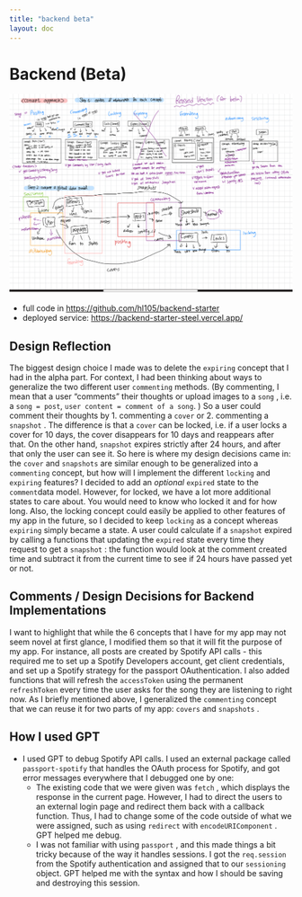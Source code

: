 ```yaml
---
title: "backend beta"
layout: doc
---
```


# Backend (Beta) 

![bb.jpg](../blog_assets/bb.jpeg)

- full code in https://github.com/hl105/backend-starter
- deployed service: https://backend-starter-steel.vercel.app/

## **Design Reflection**

The biggest design choice I made was to delete the `expiring` concept that I had in the alpha part. For context, I had been thinking about ways to generalize the two different user `commenting` methods. (By commenting, I mean that a user “comments” their thoughts or upload images to a `song` , i.e. a `song = post`, `user content = comment of a song`. ) So a user could comment their thoughts by 1. commenting a `cover` or 2. commenting a `snapshot` . The difference is that a `cover` can be locked, i.e. if a user locks a cover for 10 days, the cover disappears for 10 days and reappears after that. On the other hand, `snapshot` expires strictly after 24 hours, and after that only the user can see it. So here is where my design decisions came in: the `cover` and `snapshots` are similar enough to be generalized into a `commenting` concept, but how will I implement the different `locking` and `expiring` features? I decided to add an *optional* `expired` state to the `comment`data model. However, for locked, we have a lot more additional states to care about. You would need to know who locked it and for how long. Also, the locking concept could easily be applied to other features of my app in the future, so I decided to keep `locking`  as a concept whereas `expiring` simply became a state. A user could calculate if a `snapshot` expired by calling a functions that updating the `expired` state every time they request to get a `snapshot` : the function would look at the comment created time and subtract it from the current time to see if 24 hours have passed yet or not. 

## Comments / Design Decisions for Backend Implementations

I want to highlight that while the 6 concepts that I have for my app may not seem novel at first glance, I modified them so that it will fit the purpose of my app. For instance, all posts are created by Spotify API calls - this required me to set up a Spotify Developers account, get client credentials, and set up a Spotify strategy for the passport OAuthentication. I also added functions that will refresh the `accessToken` using the permanent `refreshToken` every time the user asks for the song they are listening to right now. As I briefly mentioned above, I generalized the `commenting` concept that we can reuse it for two parts of my app: `covers` and `snapshots` .

## How I used GPT

- I used GPT to debug Spotify API calls. I used an external package called `passport-spotify`  that handles the OAuth process for Spotify, and got error messages everywhere that I debugged one by one:
    - The existing code that we were given was `fetch` , which displays the response in the current page. However, I had to direct the users to an external login page and redirect them back with a callback function. Thus, I had to change some of the code outside of what we were assigned, such as using `redirect` with `encodeURIComponent` . GPT helped me debug.
    - I was not familiar with using `passport` , and this made things a bit tricky because of the way it handles sessions. I got the `req.session` from the Spotify authentication and assigned that to our `sessioning` object. GPT helped me with the syntax and how I should be saving and destroying this session.